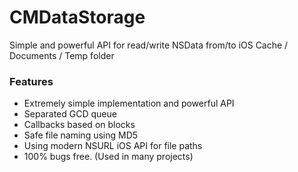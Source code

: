 CMDataStorage
=============

Simple and powerful API for read/write NSData from/to iOS Cache / Documents / Temp folder

### Features

- Extremely simple implementation and powerful API
- Separated GCD queue
- Callbacks based on blocks
- Safe file naming using MD5
- Using modern NSURL iOS API for file paths
- 100% bugs free. (Used in many projects)
